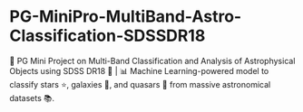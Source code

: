 # PG-MiniPro-MultiBand-Astro-Classification-SDSSDR18
🚀 PG Mini Project on Multi-Band Classification and Analysis of Astrophysical Objects using SDSS DR18 🌌 | 📊 Machine Learning-powered model to classify stars ⭐, galaxies 🌠, and quasars 🌟 from massive astronomical datasets 📚.
